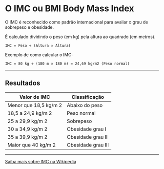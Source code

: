 # O IMC ou BMI Body Mass Index

O IMC é reconhecido como padrão internacional para avaliar o grau de sobrepeso e obesidade.

É calculado dividindo o peso (em kg) pela altura ao quadrado (em metros).

`IMC = Peso ÷ (Altura × Altura)`

Exemplo de como calcular o IMC:

`IMC = 80 kg ÷ (180 m × 180 m) = 24,69 kg/m2 (Peso normal)`

---

## Resultados

| Valor de IMC          | Classificação      |
| --------------------- | ------------------ |
| Menor que 18,5 kg/m 2 | Abaixo do peso     |
| 18,5 a 24,9 kg/m 2    | Peso normal        |
| 25 a 29,9 kg/m 2      | Sobrepeso          |
| 30 a 34,9 kg/m 2      | Obesidade grau I   |
| 35 a 39,9 kg/m 2      | Obesidade grau II  |
| Maior que 40 kg/m 2   | Obesidade grau III |

---

[Saiba mais sobre IMC na Wikipedia](https://pt.wikipedia.org/wiki/%C3%8Dndice_de_massa_corporal)
